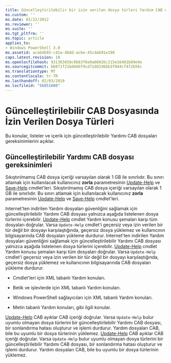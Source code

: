 ```yaml
---
title: Güncelleştirilebilir bir izin verilen dosya türleri Yardım CAB dosyası | Microsoft Docs
ms.custom: ''
ms.date: 03/22/2012
ms.reviewer: ''
ms.suite: ''
ms.tgt_pltfrm: ''
ms.topic: article
applies_to:
- Windows PowerShell 3.0
ms.assetid: acabdb93-c41a-4b8d-acbe-45cdab91e198
caps.latest.revision: 10
ms.openlocfilehash: 931383858c0b83f0a9a66026c215e16481b89e9e
ms.sourcegitcommit: b6871f21bd666f9cd71dd336bb3f844cf472b56c
ms.translationtype: MT
ms.contentlocale: tr-TR
ms.lasthandoff: 02/03/2019
ms.locfileid: "56851600"
---
```

# <a name="file-types-permitted-in-an-updatable-help-cab-file"></a>Güncelleştirilebilir CAB Dosyasında İzin Verilen Dosya Türleri

Bu konular, listeler ve içerik için güncelleştirilebilir Yardımı CAB dosyaları gereksinimlerini açıklar.

## <a name="updatable-help-cab-file-requirements"></a>Güncelleştirilebilir Yardımı CAB dosyası gereksinimleri

Sıkıştırılmamış CAB dosya içeriği varsayılan olarak 1 GB ile sınırlıdır. Bu sınırı atlamak için kullanılacak kullanıcınız **zorla** parametresinin [Update-Help](/powershell/module/Microsoft.PowerShell.Core/Update-Help) ve [Save-Help](/powershell/module/Microsoft.PowerShell.Core/Save-Help) cmdlet'leri.
Sıkıştırılmamış CAB dosya içeriği varsayılan olarak 1 GB ile sınırlıdır. Bu sınırı atlamak için kullanılacak kullanıcınız **zorla** parametresinin [Update-Help](/powershell/module/Microsoft.PowerShell.Core/Update-Help) ve [Save-Help](/powershell/module/Microsoft.PowerShell.Core/Save-Help) cmdlet'leri.

Internet'ten indirilen Yardım dosyaları güvenliğini sağlamak için güncelleştirilebilir Yardımı CAB dosyası yalnızca aşağıda listelenen dosya türlerini içerebilir. [Update-Help](/powershell/module/Microsoft.PowerShell.Core/Update-Help) cmdlet Yardım konusu şemaları karşı tüm dosyaları doğrular. Varsa `Update-Help` cmdlet'i geçersiz veya izin verilen bir tür değil bir dosyayı karşılaştığında, geçersiz dosya yüklemez ve kullanıcının bilgisayarında CAB dosyaları yükleme durdurur.
Internet'ten indirilen Yardım dosyaları güvenliğini sağlamak için güncelleştirilebilir Yardımı CAB dosyası yalnızca aşağıda listelenen dosya türlerini içerebilir. [Update-Help](/powershell/module/Microsoft.PowerShell.Core/Update-Help) cmdlet Yardım konusu şemaları karşı tüm dosyaları doğrular. Varsa `Update-Help` cmdlet'i geçersiz veya izin verilen bir tür değil bir dosyayı karşılaştığında, geçersiz dosya yüklemez ve kullanıcının bilgisayarında CAB dosyaları yükleme durdurur.

- Cmdlet'leri için XML tabanlı Yardım konuları.

- Betik ve işlevlerde için XML tabanlı Yardım konuları.

- Windows PowerShell sağlayıcıları için XML tabanlı Yardım konuları.

- Metin tabanlı Yardım konuları, gibi ilgili konular.

[Update-Help](/powershell/module/Microsoft.PowerShell.Core/Update-Help) CAB ayıklar CAB içeriği doğrular. Varsa `Update-Help` bulur uyumlu olmayan dosya türlerini bir güncelleştirilebilir Yardımı CAB dosyası, bir sonlandırma hatası oluşturur ve işlemi durdurur. Yardım dosyaları CAB, bile bu uyumlu bir dosya türlerinin yüklemez.
[Update-Help](/powershell/module/Microsoft.PowerShell.Core/Update-Help) CAB ayıklar CAB içeriği doğrular. Varsa `Update-Help` bulur uyumlu olmayan dosya türlerini bir güncelleştirilebilir Yardımı CAB dosyası, bir sonlandırma hatası oluşturur ve işlemi durdurur. Yardım dosyaları CAB, bile bu uyumlu bir dosya türlerinin yüklemez.